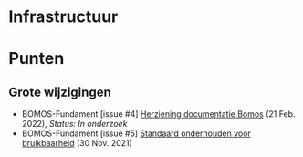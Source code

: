 # Infrastructuur
# Punten

## Grote wijzigingen
* BOMOS-Fundament [issue #4] [Herziening documentatie Bomos](https://github.com/Logius-standaarden/BOMOS-Fundament/issues/4) (21 Feb. 2022), _Status: In onderzoek_
* BOMOS-Fundament [issue #5] [Standaard onderhouden voor bruikbaarheid](https://github.com/Logius-standaarden/BOMOS-Fundament/issues/5) (30 Nov. 2021)
